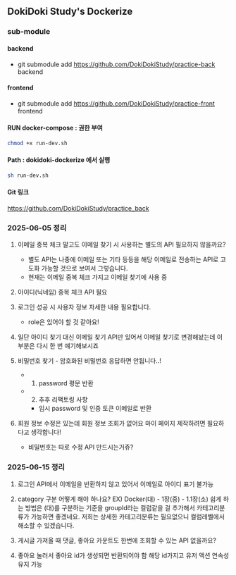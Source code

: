 ## DokiDoki Study's Dockerize

### sub-module
#### backend
 - git submodule add https://github.com/DokiDokiStudy/practice-back backend
#### frontend
 - git submodule add https://github.com/DokiDokiStudy/practice-front frontend

#### RUN docker-compose : 권한 부여
```bash
chmod +x run-dev.sh
```

#### Path : dokidoki-dockerize 에서 실행
```bash
sh run-dev.sh
```

#### Git 링크
https://github.com/DokiDokiStudy/practice_back


### 2025-06-05 정리
1. 이메일 중복 체크 말고도 이메일 찾기 시 사용하는 별도의 API 필요하지 않을까요?
    - 별도 API는 나중에 이메일 또는 기타 등등을 해당 이메일로 전송하는 API로 고도화 가능할 것으로 보여서 그렇습니다.
    - 현재는 이메일 중복 체크 가지고 이메일 찾기에 사용 중

2. 아이디(닉네임) 중복 체크 API 필요
3. 로그인 성공 시 사용자 정보 자세한 내용 필요합니다.
    - role은 있어야 할 것 같아요!

4. 일단 아이디 찾기 대신 이메일 찾기 API만 있어서 이메일 찾기로 변경해놨는데 이 부분은 다시 한 번 얘기해보시죠

5. 비밀번호 찾기 - 암호화된 비밀번호 응답하면 안됩니다..!
    - 1) password 평문 반환
    - 2) 추후 리팩토링 사항
        - 임시 password 및 인증 토큰 이메일로 반환

6. 회원 정보 수정은 있는데 회원 정보 조회가 없어요 마이 페이지 제작하려면 필요하다고 생각합니다!
    - 비밀번호는 따로 수정 API 만드시는거쥬?



### 2025-06-15 정리
1. 로그인 API에서 이메일을 반환하지 않고 있어서 이메일로 아이디 표기 불가능

2. category 구분 어떻게 해야 하나요?
    EX) Docker(대) - 1장(중) - 1.1장(소)
    쉽게 하는 방법은 (대)를 구분하는 기준을 groupId라는 컬럼같을 걸 추가해서 카테고리분류가 가능하면 좋겠네요.
    저희는 상세한 카테고리분류는 필요없으니 컬럼레벨에서 해소할 수 있겠습니다.

3. 게시글 가져올 때 댓글, 좋아요 카운트도 한번에 조회할 수 있는 API 없을까요?

4. 좋아요 눌러서 좋아요 id가 생성되면 반환되어야 함
    해당 id가지고 유저 액션 연속성 유지 가능
